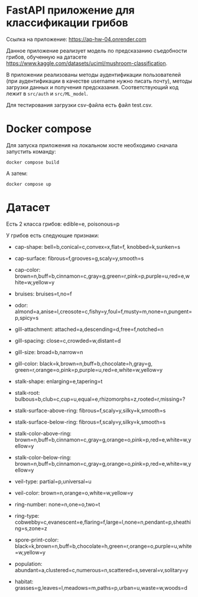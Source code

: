 # FastAPI приложение для классификации грибов

Ссылка на приложение: https://ap-hw-04.onrender.com

Данное приложение реализует модель по предсказанию съедобности грибов, обученную на датасете https://www.kaggle.com/datasets/uciml/mushroom-classification.

В приложении реализованы методы аудентификации пользователей (при аудентификации в качестве username нужно писать почту), методы загрузки данных и получения предсказания. Соответствующий код лежит в `src/auth` и `src/ML_model`.

Для тестирования загрузки csv-файла есть файл test.csv.

# Docker compose

Для запуска приложения на локальном хосте необходимо сначала запустить команду:

```
docker compose build
```

А затем:

```
docker compose up
```

# Датасет

Есть 2 класса грибов: edible=e, poisonous=p

У грибов есть следующие признаки:

+ cap-shape: bell=b,conical=c,convex=x,flat=f, knobbed=k,sunken=s

+ cap-surface: fibrous=f,grooves=g,scaly=y,smooth=s

+ cap-color: brown=n,buff=b,cinnamon=c,gray=g,green=r,pink=p,purple=u,red=e,white=w,yellow=y

+ bruises: bruises=t,no=f

+ odor: almond=a,anise=l,creosote=c,fishy=y,foul=f,musty=m,none=n,pungent=p,spicy=s

+ gill-attachment: attached=a,descending=d,free=f,notched=n

+ gill-spacing: close=c,crowded=w,distant=d

+ gill-size: broad=b,narrow=n

+ gill-color: black=k,brown=n,buff=b,chocolate=h,gray=g, green=r,orange=o,pink=p,purple=u,red=e,white=w,yellow=y

+ stalk-shape: enlarging=e,tapering=t

+ stalk-root: bulbous=b,club=c,cup=u,equal=e,rhizomorphs=z,rooted=r,missing=?

+ stalk-surface-above-ring: fibrous=f,scaly=y,silky=k,smooth=s

+ stalk-surface-below-ring: fibrous=f,scaly=y,silky=k,smooth=s

+ stalk-color-above-ring: brown=n,buff=b,cinnamon=c,gray=g,orange=o,pink=p,red=e,white=w,yellow=y

+ stalk-color-below-ring: brown=n,buff=b,cinnamon=c,gray=g,orange=o,pink=p,red=e,white=w,yellow=y

+ veil-type: partial=p,universal=u

+ veil-color: brown=n,orange=o,white=w,yellow=y

+ ring-number: none=n,one=o,two=t

+ ring-type: cobwebby=c,evanescent=e,flaring=f,large=l,none=n,pendant=p,sheathing=s,zone=z

+ spore-print-color: black=k,brown=n,buff=b,chocolate=h,green=r,orange=o,purple=u,white=w,yellow=y

+ population: abundant=a,clustered=c,numerous=n,scattered=s,several=v,solitary=y

+ habitat: grasses=g,leaves=l,meadows=m,paths=p,urban=u,waste=w,woods=d

